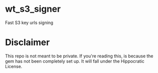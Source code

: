 # wt_s3_signer
Fast S3 key urls signing

# Disclaimer
This repo is not meant to be private. If you're reading this, is because the gem has not been completely set up.
It will fall under the Hippocratic License.
